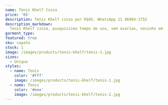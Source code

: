 ```yaml
---
name: Tenis Khelf Cinza
price: '65'
description: Tenis Khelf cinza por R$65. WhatsApp 11 96964-1752
description_markdown:
  Tenis Khelf cinza, pouquíssimo tempo de uso, sem avarias, novinho em folha!
garment_type:
featured: true
sku: sapato
stock: 1
image: /images/products/tenis-khelf/tenis-1.jpg
sizes:
  - Unique
styles:
  - name: Tenis
    color: '#fff'
    image: /images/products/tenis-khelf/tenis-1.jpg
  - name: Tenis
    color: '#eee'
    image: /images/products/tenis-khelf/tenis-2.jpg
---
```

